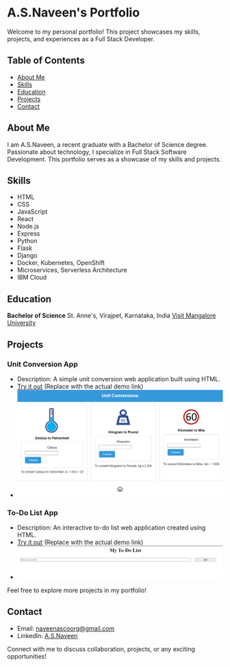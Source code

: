 # A.S.Naveen's Portfolio

Welcome to my personal portfolio! This project showcases my skills, projects, and experiences as a Full Stack Developer.

## Table of Contents

- [About Me](#about-me)
- [Skills](#skills)
- [Education](#education)
- [Projects](#projects)
- [Contact](#contact)

## About Me

I am A.S.Naveen, a recent graduate with a Bachelor of Science degree. Passionate about technology, I specialize in Full Stack Software Development. This portfolio serves as a showcase of my skills and projects.

## Skills

- HTML
- CSS
- JavaScript
- React
- Node.js
- Express
- Python
- Flask
- Django
- Docker, Kubernetes, OpenShift
- Microservices, Serverless Architecture
- IBM Cloud

## Education

**Bachelor of Science**
St. Anne's, Virajpet, Karnataka, India
[Visit Mangalore University](https://www.mangaloreuniversity.ac.in/)

## Projects

### Unit Conversion App

- Description: A simple unit conversion web application built using HTML.
- [Try it out](#) (Replace with the actual demo link)
- ![Unit Conversion App](images\unitconversion.jpg)

### To-Do List App

- Description: An interactive to-do list web application created using HTML.
- [Try it out](#) (Replace with the actual demo link)
- ![To-Do List App](images\todolist.jpg)

Feel free to explore more projects in my portfolio!

## Contact

- Email: [naveenascoorg@gmail.com](mailto:naveenascoorg@gmail.com)
- LinkedIn: [A.S.Naveen](https://www.linkedin.com/in/a-s-naveen/)

Connect with me to discuss collaboration, projects, or any exciting opportunities!

